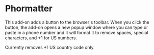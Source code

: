 # Phormatter

This add-on adds a button to the browser's toolbar. When you click the button, the add-on opens a new popup window where you can type or paste in a phone number and it will format it to remove spaces, special characters, and +1 for US numbers. 

Currently removes +1 US country code only.
